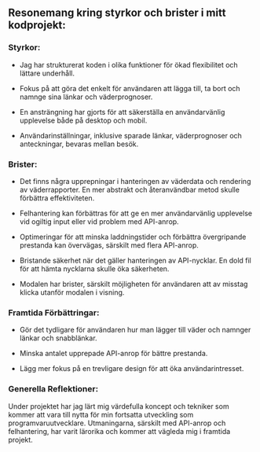## Resonemang kring styrkor och brister i mitt kodprojekt:

### Styrkor:

   - Jag har strukturerat koden i olika funktioner för ökad flexibilitet och lättare underhåll.

   - Fokus på att göra det enkelt för användaren att lägga till, ta bort och namnge sina länkar och väderprognoser.

   - En ansträngning har gjorts för att säkerställa en användarvänlig upplevelse både på desktop och mobil.

   - Användarinställningar, inklusive sparade länkar, väderprognoser och anteckningar, bevaras mellan besök.

### Brister:


   - Det finns några upprepningar i hanteringen av väderdata och rendering av väderrapporter. En mer abstrakt och återanvändbar metod skulle förbättra effektiviteten.


   - Felhantering kan förbättras för att ge en mer användarvänlig upplevelse vid ogiltig input eller vid problem med API-anrop.


   - Optimeringar för att minska laddningstider och förbättra övergripande prestanda kan övervägas, särskilt med flera API-anrop.


   - Bristande säkerhet när det gäller hanteringen av API-nycklar. En dold fil för att hämta nycklarna skulle öka säkerheten.


   - Modalen har brister, särskilt möjligheten för användaren att av misstag klicka utanför modalen i visning.

### Framtida Förbättringar:


   - Gör det tydligare för användaren hur man lägger till väder och namnger länkar och snabblänkar.


   - Minska antalet upprepade API-anrop för bättre prestanda.


   - Lägg mer fokus på en trevligare design för att öka användarintresset.

### Generella Reflektioner:

Under projektet har jag lärt mig värdefulla koncept och tekniker som kommer att vara till nytta för min fortsatta utveckling som programvaruutvecklare. Utmaningarna, särskilt med API-anrop och felhantering, har varit lärorika och kommer att vägleda mig i framtida projekt.
